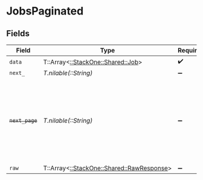 # JobsPaginated


## Fields

| Field                                                                                                                   | Type                                                                                                                    | Required                                                                                                                | Description                                                                                                             |
| ----------------------------------------------------------------------------------------------------------------------- | ----------------------------------------------------------------------------------------------------------------------- | ----------------------------------------------------------------------------------------------------------------------- | ----------------------------------------------------------------------------------------------------------------------- |
| `data`                                                                                                                  | T::Array<[::StackOne::Shared::Job](../../models/shared/job.md)>                                                         | :heavy_check_mark:                                                                                                      | N/A                                                                                                                     |
| `next_`                                                                                                                 | *T.nilable(::String)*                                                                                                   | :heavy_minus_sign:                                                                                                      | N/A                                                                                                                     |
| ~~`next_page`~~                                                                                                         | *T.nilable(::String)*                                                                                                   | :heavy_minus_sign:                                                                                                      | : warning: ** DEPRECATED **: This will be removed in a future release, please migrate away from it as soon as possible. |
| `raw`                                                                                                                   | T::Array<[::StackOne::Shared::RawResponse](../../models/shared/rawresponse.md)>                                         | :heavy_minus_sign:                                                                                                      | N/A                                                                                                                     |
